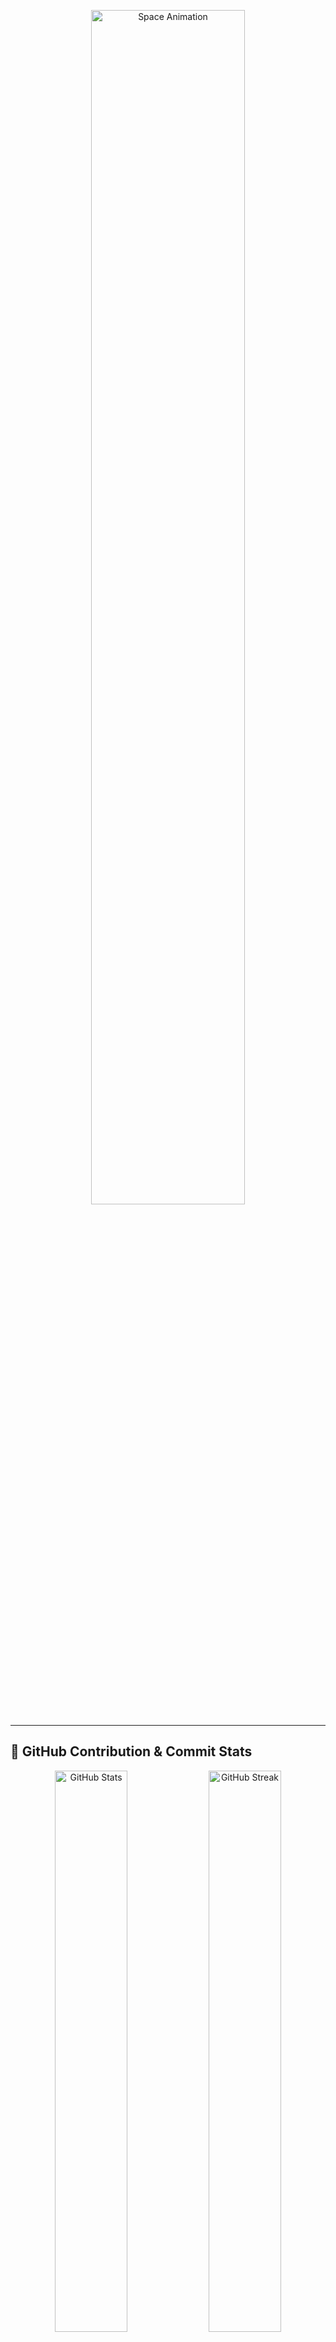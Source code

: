 <!-- Space Animation -->
<p align="center">
  <img src="https://media.giphy.com/media/8bUWW59w5M4mY/giphy.gif" alt="Space Animation" width="70%" />
</p>

---

## 🚀 GitHub Contribution & Commit Stats

<p align="center">
  <!-- GitHub Stats -->
  <img src="https://github-readme-stats.vercel.app/api?username=sanasnavas&show_icons=true&hide_title=true&count_private=true&theme=radical" alt="GitHub Stats" width="48%" />
  <!-- GitHub Streak -->
  <img src="https://github-readme-streak-stats.herokuapp.com/?user=sanasnavas&theme=radical" alt="GitHub Streak" width="48%" />
</p>

<p align="center">
  <!-- Contribution Graph -->
  <img src="https://github-readme-activity-graph.cyclic.app/graph?username=sanasnavas&theme=react-dark&hide_border=true&custom_title=GitHub+Contribution+Graph" alt="GitHub Contribution Graph" width="100%" />
</p>

---
## 🚀 My Tech Stack:
<p>
  <img src="https://img.shields.io/badge/Python-3776AB?style=for-the-badge&logo=python&logoColor=white" />
  <img src="https://img.shields.io/badge/Java-007396?style=for-the-badge&logo=java&logoColor=white" />
  <img src="https://img.shields.io/badge/C++-00599C?style=for-the-badge&logo=cplusplus&logoColor=white" />
  <img src="https://img.shields.io/badge/C-A8B9CC?style=for-the-badge&logo=c&logoColor=white" />
  <img src="https://img.shields.io/badge/HTML5-E34F26?style=for-the-badge&logo=html5&logoColor=white" />
  <img src="https://img.shields.io/badge/CSS3-1572B6?style=for-the-badge&logo=css3&logoColor=white" />
  <img src="https://img.shields.io/badge/JavaScript-F7DF1E?style=for-the-badge&logo=javascript&logoColor=black" />
  <img src="https://img.shields.io/badge/React-61DAFB?style=for-the-badge&logo=react&logoColor=black" />
</p>
